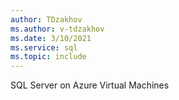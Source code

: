 ```yaml
---
author: TDzakhov
ms.author: v-tdzakhov
ms.date: 3/10/2021
ms.service: sql
ms.topic: include
---
```


SQL Server on Azure Virtual Machines